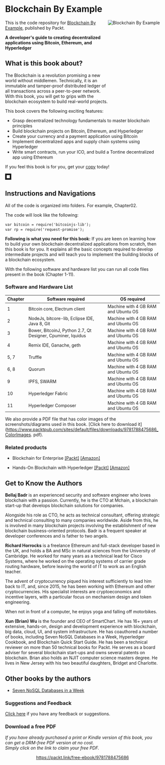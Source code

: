 # Blockchain By Example

<a href="https://www.packtpub.com/big-data-and-business-intelligence/blockchain-example?utm_source=github&utm_medium=repository&utm_campaign=9781788475686 "><img src="https://d1ldz4te4covpm.cloudfront.net/sites/default/files/imagecache/ppv4_main_book_cover/B08754.png" alt="Blockchain By Example" height="256px" align="right"></a>

This is the code repository for [Blockchain By Example](https://www.packtpub.com/big-data-and-business-intelligence/blockchain-example?utm_source=github&utm_medium=repository&utm_campaign=9781788475686), published by Packt.

**A developer's guide to creating decentralized applications using Bitcoin, Ethereum, and Hyperledger**

## What is this book about?
The Blockchain is a revolution promising a new world without middlemen. Technically, it is an immutable and tamper-proof distributed ledger of all transactions across a peer-to-peer network. With this book, you will get to grips with the blockchain ecosystem to build real-world projects.

This book covers the following exciting features:
* Grasp decentralized technology fundamentals to master blockchain principles 
* Build blockchain projects on Bitcoin, Ethereum, and Hyperledger 
* Create your currency and a payment application using Bitcoin 
* Implement decentralized apps and supply chain systems using Hyperledger 
* Write smart contracts, run your ICO, and build a Tontine decentralized app using Ethereum

If you feel this book is for you, get your [copy](https://www.amazon.com/dp/1788475682) today!

<a href="https://www.packtpub.com/?utm_source=github&utm_medium=banner&utm_campaign=GitHubBanner"><img src="https://raw.githubusercontent.com/PacktPublishing/GitHub/master/GitHub.png" 
alt="https://www.packtpub.com/" border="5" /></a>

## Instructions and Navigations
All of the code is organized into folders. For example, Chapter02.

The code will look like the following:
```
var bitcoin = require('bitcoinjs-lib');
var rp = require('request-promise');
```

**Following is what you need for this book:**
If you are keen on learning how to build your own blockchain decentralized applications from scratch, then this book is for you. It explains all the basic concepts required to develop intermediate projects and will teach you to implement the building blocks of a blockchain ecosystem.

With the following software and hardware list you can run all code files present in the book (Chapter 1-11).
### Software and Hardware List
| Chapter | Software required | OS required |
| -------- | ------------------------------------ | ----------------------------------- |
| 1 | Bitcoin core, Electrum client | Machine with 4 GB RAM and Ubuntu OS |
| 2 | NodeJs, bitcore-lib, Eclipse IDE, Java 8, Git | Machine with 4 GB RAM and Ubuntu OS |
| 3 | Bower, BitcoinJ, Python 2.7, Qt Designer, Cpuminer, Iquidus | Machine with 4 GB RAM and Ubuntu OS |
| 4 | Remix IDE, Ganache, geth | Machine with 4 GB RAM and Ubuntu OS |
| 5, 7 | Truffle | Machine with 4 GB RAM and Ubuntu OS |
| 6, 8 | Quorum | Machine with 4 GB RAM and Ubuntu OS |
| 9 | IPFS, SWARM | Machine with 4 GB RAM and Ubuntu OS |
| 10 | Hyperledger Fabric | Machine with 4 GB RAM and Ubuntu OS |
| 11 | Hyperledger Composer | Machine with 4 GB RAM and Ubuntu OS |

We also provide a PDF file that has color images of the screenshots/diagrams used in this book. [Click here to download it](https://www.packtpub.com/sites/default/files/downloads/9781788475686_ColorImages. pdf).

### Related products
* Blockchain for Enterprise [[Packt]](https://www.packtpub.com/big-data-and-business-intelligence/blockchain-enterprise?utm_source=github&utm_medium=repository&utm_campaign=9781788479745) [[Amazon]](https://www.amazon.com/dp/1788479742)

* Hands-On Blockchain with Hyperledger [[Packt]](https://www.packtpub.com/big-data-and-business-intelligence/hands-blockchain-hyperledger?utm_source=github&utm_medium=repository&utm_campaign=9781788994521) [[Amazon]](https://www.amazon.com/dp/1788994523)

## Get to Know the Authors
**Bellaj Badr**
is an experienced security and software engineer who loves blockchain with a passion. Currently, he is the CTO at Mchain, a blockchain start-up that develops blockchain solutions for companies. 

Alongside his role as CTO, he acts as technical consultant, offering strategic and technical consulting to many companies worldwide. Aside from this, he is involved in many blockchain projects involving the establishment of new blockchain business-oriented protocols. Badr is a frequent speaker at developer conferences and is father to two angels.

**Richard Horrocks**
is a freelance Ethereum and full-stack developer based in the UK, and holds a BA and MSc in natural sciences from the University of Cambridge. He worked for many years as a technical lead for Cisco Systems, where he worked on the operating systems of carrier grade routing hardware, before leaving the world of IT to work as an English teacher.

The advent of cryptocurrency piqued his interest sufficiently to lead him back to IT, and, since 2015, he has been working with Ethereum and other cryptocurrencies. His specialist interests are cryptoeconomics and incentive layers, with a particular focus on mechanism design and token engineering.

When not in front of a computer, he enjoys yoga and falling off motorbikes.

**Xun (Brian) Wu**
is the founder and CEO of SmartChart. He has 16+ years of extensive, hands-on, design and development experience with blockchain, big data, cloud, UI, and system infrastructure. He has coauthored a number of books, including Seven NoSQL Databases in a Week, Hyperledger Cookbook, and Blockchain Quick Start Guide. He has been a technical reviewer on more than 50 technical books for Packt. He serves as a board adviser for several blockchain start-ups and owns several patents on blockchain. Brian also holds an NJIT computer science masters degree. He lives in New Jersey with his two beautiful daughters, Bridget and Charlotte.

## Other books by the authors
* [Seven NoSQL Databases in a Week](https://www.packtpub.com/big-data-and-business-intelligence/seven-nosql-databases-week#utm_source=github&utm_medium=repository&utm_campaign=9781787288867)
### Suggestions and Feedback
[Click here](https://docs.google.com/forms/d/e/1FAIpQLSdy7dATC6QmEL81FIUuymZ0Wy9vH1jHkvpY57OiMeKGqib_Ow/viewform) if you have any feedback or suggestions.



### Download a free PDF

 <i>If you have already purchased a print or Kindle version of this book, you can get a DRM-free PDF version at no cost.<br>Simply click on the link to claim your free PDF.</i>
<p align="center"> <a href="https://packt.link/free-ebook/9781788475686">https://packt.link/free-ebook/9781788475686 </a> </p>